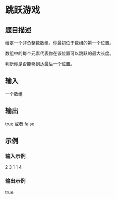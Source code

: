 # 跳跃游戏

## 题目描述

给定一个非负整数数组，你最初位于数组的第一个位置。

数组中的每个元素代表你在该位置可以跳跃的最大长度。

判断你是否能够到达最后一个位置。

## 输入

一个数组

## 输出

true 或者 false

## 示例

### 输入示例

2 3 1 1 4

### 输出示例

true